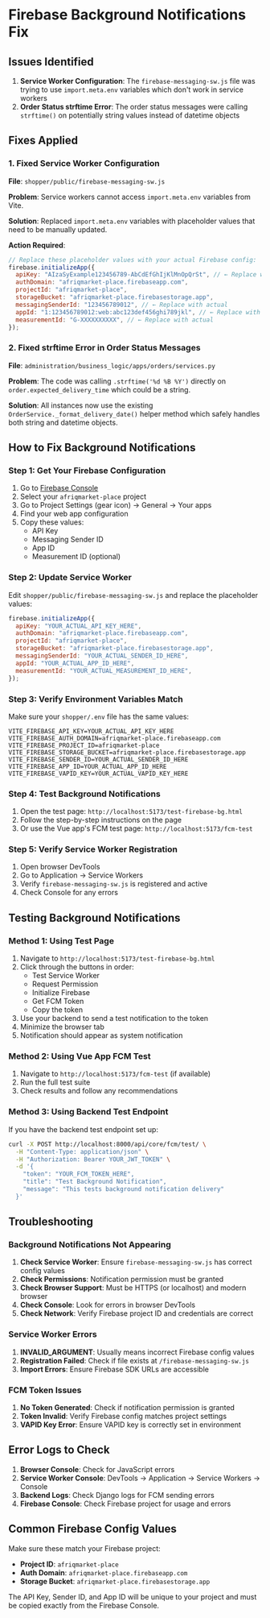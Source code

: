 # Firebase Background Notifications Fix

## Issues Identified

1. **Service Worker Configuration**: The `firebase-messaging-sw.js` file was trying to use `import.meta.env` variables which don't work in service workers
2. **Order Status strftime Error**: The order status messages were calling `strftime()` on potentially string values instead of datetime objects

## Fixes Applied

### 1. Fixed Service Worker Configuration

**File**: `shopper/public/firebase-messaging-sw.js`

**Problem**: Service workers cannot access `import.meta.env` variables from Vite.

**Solution**: Replaced `import.meta.env` variables with placeholder values that need to be manually updated.

**Action Required**: 
```javascript
// Replace these placeholder values with your actual Firebase config:
firebase.initializeApp({
  apiKey: "AIzaSyExample123456789-AbCdEfGhIjKlMnOpQrSt", // ← Replace with actual
  authDomain: "afriqmarket-place.firebaseapp.com",
  projectId: "afriqmarket-place",
  storageBucket: "afriqmarket-place.firebasestorage.app",
  messagingSenderId: "123456789012", // ← Replace with actual
  appId: "1:123456789012:web:abc123def456ghi789jkl", // ← Replace with actual
  measurementId: "G-XXXXXXXXXX", // ← Replace with actual
});
```

### 2. Fixed strftime Error in Order Status Messages

**File**: `administration/business_logic/apps/orders/services.py`

**Problem**: The code was calling `.strftime('%d %B %Y')` directly on `order.expected_delivery_time` which could be a string.

**Solution**: All instances now use the existing `OrderService._format_delivery_date()` helper method which safely handles both string and datetime objects.

## How to Fix Background Notifications

### Step 1: Get Your Firebase Configuration

1. Go to [Firebase Console](https://console.firebase.google.com/)
2. Select your `afriqmarket-place` project
3. Go to Project Settings (gear icon) → General → Your apps
4. Find your web app configuration
5. Copy these values:
   - API Key
   - Messaging Sender ID  
   - App ID
   - Measurement ID (optional)

### Step 2: Update Service Worker

Edit `shopper/public/firebase-messaging-sw.js` and replace the placeholder values:

```javascript
firebase.initializeApp({
  apiKey: "YOUR_ACTUAL_API_KEY_HERE",
  authDomain: "afriqmarket-place.firebaseapp.com",
  projectId: "afriqmarket-place",
  storageBucket: "afriqmarket-place.firebasestorage.app",
  messagingSenderId: "YOUR_ACTUAL_SENDER_ID_HERE",
  appId: "YOUR_ACTUAL_APP_ID_HERE",
  measurementId: "YOUR_ACTUAL_MEASUREMENT_ID_HERE",
});
```

### Step 3: Verify Environment Variables Match

Make sure your `shopper/.env` file has the same values:

```env
VITE_FIREBASE_API_KEY=YOUR_ACTUAL_API_KEY_HERE
VITE_FIREBASE_AUTH_DOMAIN=afriqmarket-place.firebaseapp.com
VITE_FIREBASE_PROJECT_ID=afriqmarket-place
VITE_FIREBASE_STORAGE_BUCKET=afriqmarket-place.firebasestorage.app
VITE_FIREBASE_SENDER_ID=YOUR_ACTUAL_SENDER_ID_HERE
VITE_FIREBASE_APP_ID=YOUR_ACTUAL_APP_ID_HERE
VITE_FIREBASE_VAPID_KEY=YOUR_ACTUAL_VAPID_KEY_HERE
```

### Step 4: Test Background Notifications

1. Open the test page: `http://localhost:5173/test-firebase-bg.html`
2. Follow the step-by-step instructions on the page
3. Or use the Vue app's FCM test page: `http://localhost:5173/fcm-test`

### Step 5: Verify Service Worker Registration

1. Open browser DevTools
2. Go to Application → Service Workers
3. Verify `firebase-messaging-sw.js` is registered and active
4. Check Console for any errors

## Testing Background Notifications

### Method 1: Using Test Page

1. Navigate to `http://localhost:5173/test-firebase-bg.html`
2. Click through the buttons in order:
   - Test Service Worker
   - Request Permission
   - Initialize Firebase
   - Get FCM Token
   - Copy the token
3. Use your backend to send a test notification to the token
4. Minimize the browser tab
5. Notification should appear as system notification

### Method 2: Using Vue App FCM Test

1. Navigate to `http://localhost:5173/fcm-test` (if available)
2. Run the full test suite
3. Check results and follow any recommendations

### Method 3: Using Backend Test Endpoint

If you have the backend test endpoint set up:

```bash
curl -X POST http://localhost:8000/api/core/fcm/test/ \
  -H "Content-Type: application/json" \
  -H "Authorization: Bearer YOUR_JWT_TOKEN" \
  -d '{
    "token": "YOUR_FCM_TOKEN_HERE",
    "title": "Test Background Notification",
    "message": "This tests background notification delivery"
  }'
```

## Troubleshooting

### Background Notifications Not Appearing

1. **Check Service Worker**: Ensure `firebase-messaging-sw.js` has correct config values
2. **Check Permissions**: Notification permission must be granted
3. **Check Browser Support**: Must be HTTPS (or localhost) and modern browser
4. **Check Console**: Look for errors in browser DevTools
5. **Check Network**: Verify Firebase project ID and credentials are correct

### Service Worker Errors

1. **INVALID_ARGUMENT**: Usually means incorrect Firebase config values
2. **Registration Failed**: Check if file exists at `/firebase-messaging-sw.js`
3. **Import Errors**: Ensure Firebase SDK URLs are accessible

### FCM Token Issues

1. **No Token Generated**: Check if notification permission is granted
2. **Token Invalid**: Verify Firebase config matches project settings
3. **VAPID Key Error**: Ensure VAPID key is correctly set in environment

## Error Logs to Check

1. **Browser Console**: Check for JavaScript errors
2. **Service Worker Console**: DevTools → Application → Service Workers → Console
3. **Backend Logs**: Check Django logs for FCM sending errors
4. **Firebase Console**: Check Firebase project for usage and errors

## Common Firebase Config Values

Make sure these match your Firebase project:

- **Project ID**: `afriqmarket-place`
- **Auth Domain**: `afriqmarket-place.firebaseapp.com`
- **Storage Bucket**: `afriqmarket-place.firebasestorage.app`

The API Key, Sender ID, and App ID will be unique to your project and must be copied exactly from the Firebase Console. 